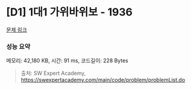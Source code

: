 # [D1] 1대1 가위바위보 - 1936 

[문제 링크](https://swexpertacademy.com/main/code/problem/problemDetail.do?contestProbId=AV5PjKXKALcDFAUq) 

### 성능 요약

메모리: 42,180 KB, 시간: 91 ms, 코드길이: 228 Bytes



> 출처: SW Expert Academy, https://swexpertacademy.com/main/code/problem/problemList.do